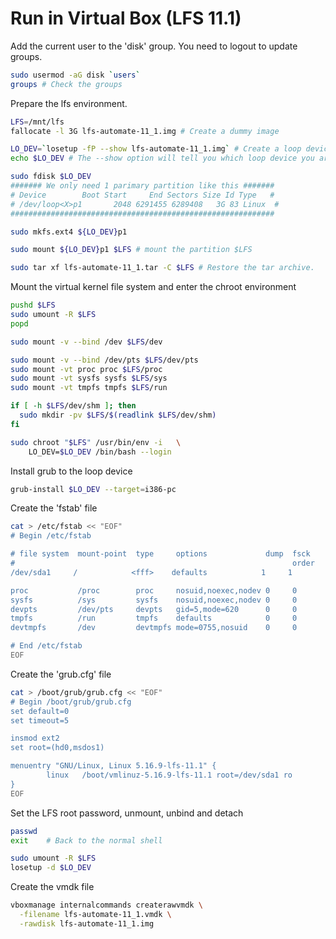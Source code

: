 # Run in Virtual Box (LFS 11.1)
Add the current user to the 'disk' group. You need to logout to update groups.
``` bash
sudo usermod -aG disk `users`
groups # Check the groups
```

Prepare the lfs environment.
``` bash
LFS=/mnt/lfs
fallocate -l 3G lfs-automate-11_1.img # Create a dummy image

LO_DEV=`losetup -fP --show lfs-automate-11_1.img` # Create a loop device
echo $LO_DEV # The --show option will tell you which loop device you are created

sudo fdisk $LO_DEV
####### We only need 1 parimary partition like this #######
# Device        Boot Start     End Sectors Size Id Type   #
# /dev/loop<X>p1       2048 6291455 6289408   3G 83 Linux  #
###########################################################

sudo mkfs.ext4 ${LO_DEV}p1

sudo mount ${LO_DEV}p1 $LFS # mount the partition $LFS

sudo tar xf lfs-automate-11_1.tar -C $LFS # Restore the tar archive.
```
Mount the virtual kernel file system and enter the chroot environment
``` bash
pushd $LFS
sudo umount -R $LFS
popd

sudo mount -v --bind /dev $LFS/dev

sudo mount -v --bind /dev/pts $LFS/dev/pts
sudo mount -vt proc proc $LFS/proc
sudo mount -vt sysfs sysfs $LFS/sys
sudo mount -vt tmpfs tmpfs $LFS/run

if [ -h $LFS/dev/shm ]; then
  sudo mkdir -pv $LFS/$(readlink $LFS/dev/shm)
fi

sudo chroot "$LFS" /usr/bin/env -i   \
    LO_DEV=$LO_DEV /bin/bash --login
```
Install grub to the loop device
``` bash
grub-install $LO_DEV --target=i386-pc
```
Create the 'fstab' file
``` bash
cat > /etc/fstab << "EOF"
# Begin /etc/fstab

# file system  mount-point  type     options             dump  fsck
#                                                              order
/dev/sda1     /            <fff>    defaults            1     1

proc           /proc        proc     nosuid,noexec,nodev 0     0
sysfs          /sys         sysfs    nosuid,noexec,nodev 0     0
devpts         /dev/pts     devpts   gid=5,mode=620      0     0
tmpfs          /run         tmpfs    defaults            0     0
devtmpfs       /dev         devtmpfs mode=0755,nosuid    0     0

# End /etc/fstab
EOF
```
Create the 'grub.cfg' file
``` bash
cat > /boot/grub/grub.cfg << "EOF"
# Begin /boot/grub/grub.cfg
set default=0
set timeout=5

insmod ext2
set root=(hd0,msdos1)

menuentry "GNU/Linux, Linux 5.16.9-lfs-11.1" {
        linux   /boot/vmlinuz-5.16.9-lfs-11.1 root=/dev/sda1 ro
}
EOF
```
Set the LFS root password, unmount, unbind and detach
``` bash
passwd
exit    # Back to the normal shell

sudo umount -R $LFS
losetup -d $LO_DEV
```
Create the vmdk file
``` bash
vboxmanage internalcommands createrawvmdk \
  -filename lfs-automate-11_1.vmdk \
  -rawdisk lfs-automate-11_1.img
```
